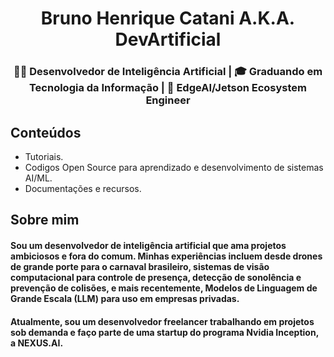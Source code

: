 <h1 align="center">Bruno Henrique Catani A.K.A. DevArtificial</h1>
<h3 align="center">👨‍💻 Desenvolvedor de Inteligência Artificial | 🎓 Graduando em Tecnologia da Informação | 🤖 EdgeAI/Jetson Ecosystem Engineer </h3>

## Conteúdos
- Tutoriais.
- Codigos Open Source para aprendizado e desenvolvimento de sistemas AI/ML.
- Documentações e recursos.

## Sobre mim
#### Sou um desenvolvedor de inteligência artificial que ama projetos ambiciosos e fora do comum. Minhas experiências incluem desde drones de grande porte para o carnaval brasileiro, sistemas de visão computacional para controle de presença, detecção de sonolência e prevenção de colisões, e mais recentemente, Modelos de Linguagem de Grande Escala (LLM) para uso em empresas privadas.

#### Atualmente, sou um desenvolvedor freelancer trabalhando em projetos sob demanda e faço parte de uma startup do programa Nvidia Inception, a NEXUS.AI.










